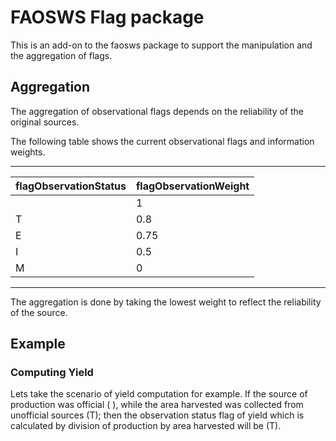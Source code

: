 # FAOSWS Flag package

This is an add-on to the faosws package to support the manipulation
and the aggregation of flags.

## Aggregation

The aggregation of observational flags depends on the reliability of
the original sources. 

The following table shows the current observational flags and
information weights.

-------------------------------------------
flagObservationStatus|flagObservationWeight
---------------------|---------------------
<blank> |1
T|0.8
E|0.75
I|0.5
M|0
-------------------------------------------

The aggregation is done by taking the lowest weight to reflect the
reliability of the source.

## Example

### Computing Yield

Lets take the scenario of yield computation for example. If the source
of production was official ( ), while the area harvested was collected
from unofficial sources (T); then the observation status flag of yield
which is calculated by division of production by area harvested will
be (T).